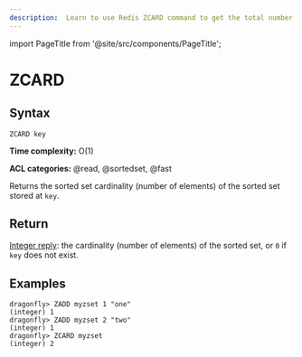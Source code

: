 ```yaml
---
description:  Learn to use Redis ZCARD command to get the total number of elements in a sorted set.
---
```


import PageTitle from '@site/src/components/PageTitle';

# ZCARD

<PageTitle title="Redis ZCARD Command (Documentation) | Dragonfly" />

## Syntax

    ZCARD key

**Time complexity:** O(1)

**ACL categories:** @read, @sortedset, @fast

Returns the sorted set cardinality (number of elements) of the sorted set stored
at `key`.

## Return

[Integer reply](https://redis.io/docs/reference/protocol-spec/#integers): the cardinality (number of elements) of the sorted set, or `0`
if `key` does not exist.

## Examples

```shell
dragonfly> ZADD myzset 1 "one"
(integer) 1
dragonfly> ZADD myzset 2 "two"
(integer) 1
dragonfly> ZCARD myzset
(integer) 2
```
